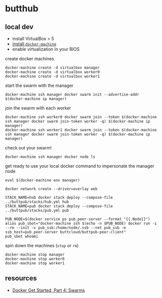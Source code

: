 # butthub

## local dev

- install VirtualBox > 5
- [install `docker-machine`](https://docs.docker.com/machine/install-machine/#install-machine-directly)
- enable virtualization in your BIOS

create docker machines

```shell
docker-machine create -d virtualbox manager
docker-machine create -d virtualbox worker0
docker-machine create -d virtualbox worker1
```

start the swarm with the manager

```shell
docker-machine ssh manager docker swarm init --advertise-addr $(docker-machine ip manager)
```


join the swarm with each worker

```shell
docker-machine ssh worker0 docker swarm join --token $(docker-machine ssh manager docker swarm join-token worker -q) $(docker-machine ip manager)
docker-machine ssh worker1 docker swarm join --token $(docker-machine ssh manager docker swarm join-token worker -q) $(docker-machine ip manager)
```

check out your swarm!

```shell
docker-machine ssh manager docker node ls
```

get ready to use your local docker command to impersonate the manager node

```shell
eval $(docker-machine env manager)
```

```shell
docker network create --driver=overlay web

STACK_NAME=hub docker stack deploy --compose-file ../buttpub/stacks/hub.yml hub
STACK_NAME=pub docker stack deploy --compose-file ../buttpub/stacks/pub.yml pub

PUB_NODE=$(docker service ps pub_peer-server --format "{{.Node}}")
alias pub_sbot="docker-machine ssh $(echo -n $PUB_NODE) docker run -i --rm --init -v pub_ssb:/home/node/.ssb --net pub_ssb -e ssb_host=pub_peer-server buttcloud/buttpub-peer-client"
pub_sbot whoami
```

spin down the machines (`stop` or `rm`)

```shell
docker-machine stop manager
docker-machine stop worker0
docker-machine stop worker1
```

## resources

- [Docker Get Started, Part 4: Swarms](https://docs.docker.com/get-started/part4/)
